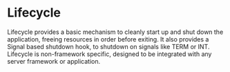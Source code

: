 # Lifecycle

Lifecycle provides a basic mechanism to cleanly start up and shut down the application, freeing resources in order before exiting.
It also provides a Signal based shutdown hook, to shutdown on signals like TERM or INT.
Lifecycle is non-framework specific, designed to be integrated with any server framework or application.



